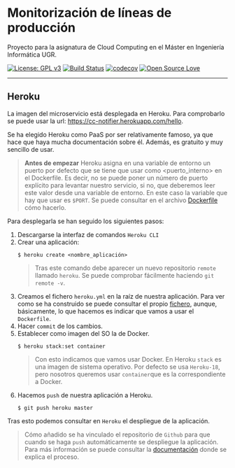 # Monitorización de líneas de producción
Proyecto para la asignatura de Cloud Computing en el Máster en Ingeniería Informática UGR.
 
 
[![License: GPL v3](https://img.shields.io/badge/License-GPLv3-blue.svg)](https://www.gnu.org/licenses/gpl-3.0)
[![Build Status](https://travis-ci.org/ibe16/CC-19-20-Proyecto.svg?branch=master)](https://travis-ci.org/ibe16/CC-19-20-Proyecto)
[![codecov](https://codecov.io/gh/ibe16/CC-19-20-Proyecto/branch/master/graph/badge.svg)](https://codecov.io/gh/ibe16/CC-19-20-Proyecto)
[![Open Source Love](https://badges.frapsoft.com/os/v1/open-source.png?v=103)](https://github.com/ellerbrock/open-source-badges/)
 
 
---

## Heroku
La imagen del microservicio está desplegada en Heroku. Para comprobarlo se puede usar la url: https://cc-notifier.herokuapp.com/hello.
 
Se ha elegido Heroku como PaaS por ser relativamente famoso, ya que hace que haya mucha documentación sobre él. Además, es gratuito y muy sencillo de usar.
 
> **Antes de empezar**
> Heroku asigna en una variable de entorno un puerto por defecto que se tiene que usar como <puerto_interno> en el Dockerfile. Es decir, no se puede poner un número de puerto explícito para levantar nuestro servicio, si no, que deberemos leer este valor desde una variable de entorno. En este caso la variable que hay que usar es `$PORT`. Se puede consultar en el archivo [Dockerfile][enlace_dockerfile] cómo hacerlo.
 
Para desplegarla se han seguido los siguientes pasos:
1. Descargarse la interfaz de comandos `Heroku CLI`
2. Crear una aplicación:
   ```shell
   $ heroku create <nombre_aplicación>
   ```
   > Tras este comando debe aparecer un nuevo repositorio `remote` llamado `heroku`. Se puede comprobar fácilmente haciendo `git remote -v`.
3. Creamos el fichero `heroku.yml` en la raíz de nuestra aplicación. Para ver como se ha construido se puede consultar el propio [fichero][enlace_herokuyml], aunque, básicamente, lo que hacemos es indicar que vamos a usar el `Dockerfile`.
4. Hacer `commit` de los cambios.
5. Establecer como imagen del SO la de Docker.
   ```shell
   $ heroku stack:set container
   ```
   > Con esto indicamos que vamos usar Docker. En Heroku `stack` es una imagen de sistema operativo. Por defecto se usa `Heroku-18`, pero nosotros queremos usar `container`que es la correspondiente a Docker.
6. Hacemos `push` de nuestra aplicación a Heroku.
   ```shell
   $ git push heroku master
   ```
Tras esto podemos consultar en `Heroku` el despliegue de la aplicación.
 
> Cómo añadido se ha vinculado el repositorio de `Github` para que cuando se haga `push` automáticamente se despliegue la aplicación. Para más información se puede consultar la [documentación][offi_docu_heroku_gh] donde se explica el proceso.


[enlace_dockerfile]:https://github.com/ibe16/CC-19-20-Proyecto/blob/master/notifier/Dockerfile

[enlace_herokuyml]:https://github.com/ibe16/CC-19-20-Proyecto/blob/master/heroku.yml

[offi_docu_heroku_gh]:https://devcenter.heroku.com/articles/github-integration#enabling-github-integration